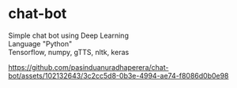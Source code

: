 # chat-bot
Simple chat bot using Deep Learning<br> 
Language "Python"<br>Tensorflow, numpy, gTTS, nltk, keras<br>

https://github.com/pasinduanuradhaperera/chat-bot/assets/102132643/3c2cc5d8-0b3e-4994-ae74-f8086d0b0e98

